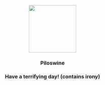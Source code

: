 <p align="center">
    <img src="https://raw.githubusercontent.com/PokeAPI/sprites/master/sprites/pokemon/221.png" width="150" height="150">
</p>
<h3 align="center"> <b>Piloswine</b></h3>
<h3 align="center">Have a terrifying day! (contains irony)</h3>
